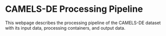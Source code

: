 # CAMELS-DE Processing Pipeline

This webpage describes the processing pipeline of the CAMELS-DE dataset with its input data, processing containers, and output data.